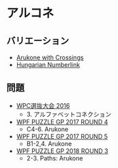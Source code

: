 # アルコネ

## バリエーション
- [Arukone with Crossings](arukone-cross.md)
- [Hungarian Numberlink](hungarian-numberlink.md)

## 問題
- [WPC選抜大会 2016](../questions/jwpc2016.md)
	- 3\. アルファベットコネクション
- [WPF PUZZLE GP 2017 ROUND 4](../questions/wpfpgp2017-4.md)
	- C4-6. Arukone
- [WPF PUZZLE GP 2017 ROUND 5](../questions/wpfpgp2017-5.md)
	- B1-2,4. Arukone
- [WPF PUZZLE GP 2018 ROUND 3](../questions/wpfpgp2018-3.md)
	- 2-3. Paths: Arukone

